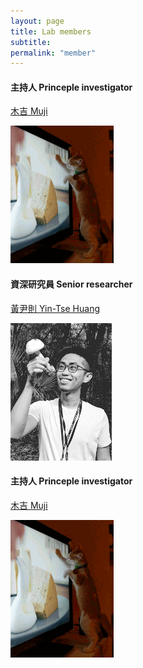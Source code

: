 ```yaml
---
layout: page
title: Lab members
subtitle:
permalink: "member"
--- 
```

<div class="container">
<div class="row">
  <div class="col-md-6">
    <h4>主持人 Princeple investigator</h4>
    <p><a href="ythuang">木吉 Muji</a></p>
    <img src="/assets/img/people/Muji_TV_crop.gif">
  </div>
  <div class="col-md-6">
    <h4>資深研究員 Senior researcher</h4>
    <p><a href="ythuang">黃尹則 Yin-Tse Huang</a></p>
    <img src="/assets/img/people/MeintheField_220px.png">
  </div>
</div>


<div class="row">
  <div class="col-4"><h4>主持人 Princeple investigator</h4></div>
  <div class="col-4"><p><a href="ythuang">木吉 Muji</a></p></div>
  <div class="col-4"><img src="/assets/img/people/Muji_TV_crop.gif"></div>
</div>
